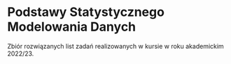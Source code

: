 # Podstawy Statystycznego Modelowania Danych

Zbiór rozwiązanych list zadań realizowanych w kursie w roku akademickim 2022/23.
